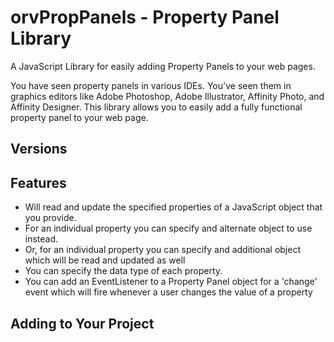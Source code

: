 # orvPropPanels - Property Panel Library
A JavaScript Library for easily adding Property Panels to your web pages.

You have seen property panels in various IDEs. You've seen them in graphics editors like Adobe Photoshop, Adobe Illustrator, Affinity Photo, and Affinity Designer. This library allows you to easily add a fully functional property panel to your web page.

## Versions

## Features
- Will read and update the specified properties of a JavaScript object that you provide.
- For an individual property you can specify and alternate object to use instead.
- Or, for an individual property you can specify and additional object which will be read and updated as well
- You can specify the data type of each property.
- You can add an EventListener to a Property Panel object for a 'change' event which will fire whenever a user changes the value of a property

## Adding to Your Project

##
